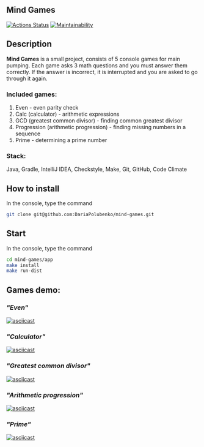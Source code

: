 ## Mind Games
[![Actions Status](https://github.com/DariaPolubenko/java-project-61/actions/workflows/hexlet-check.yml/badge.svg)](https://github.com/DariaPolubenko/java-project-61/actions)
[![Maintainability](https://api.codeclimate.com/v1/badges/3770e3a7d9adb8ce2b82/maintainability)](https://codeclimate.com/github/DariaPolubenko/java-project-61/maintainability)

## Description
**Mind Games** is a small project, consists of 5 console games for main pumping. 
Each game asks 3 math questions and you must answer them correctly. If the answer is incorrect, it is interrupted and you are asked to go through it again.

### Included games:
1. Even - even parity check
2. Calc (calculator) - arithmetic expressions
3. GCD (greatest common divisor) - finding common greatest divisor
4. Progression (arithmetic progression) - finding missing numbers in a sequence
5. Prime - determining a prime number

### Stack:
Java, Gradle, IntelliJ IDEA, Checkstyle, Make, Git, GitHub, Code Climate

## How to install
In the console, type the command
```bash
git clone git@github.com:DariaPolubenko/mind-games.git
```

## Start
In the console, type the command
```bash
cd mind-games/app
make install
make run-dist
```

## Games demo:
### *"Even"*
[![asciicast](https://asciinema.org/a/643724.svg)](https://asciinema.org/a/643724)


### *"Сalculator"*
[![asciicast](https://asciinema.org/a/643790.svg)](https://asciinema.org/a/643790)


### *"Greatest common divisor"*
[![asciicast](https://asciinema.org/a/644151.svg)](https://asciinema.org/a/644151)


### *"Arithmetic progression"*
[![asciicast](https://asciinema.org/a/645093.svg)](https://asciinema.org/a/645093)


### *"Prime"*
[![asciicast](https://asciinema.org/a/645100.svg)](https://asciinema.org/a/645100)
